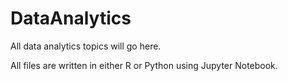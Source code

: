 # DataAnalytics

All data analytics topics will go here. 

All files are written in either R or Python using Jupyter Notebook.
